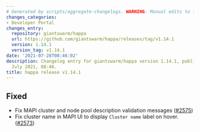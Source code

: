 ```yaml
---
# Generated by scripts/aggregate-changelogs. WARNING: Manual edits to this files will be overwritten.
changes_categories:
- Developer Portal
changes_entry:
  repository: giantswarm/happa
  url: https://github.com/giantswarm/happa/releases/tag/v1.14.1
  version: 1.14.1
  version_tag: v1.14.1
date: '2021-07-28T08:46:02'
description: Changelog entry for giantswarm/happa version 1.14.1, published on 28
  July 2021, 08:46.
title: happa release v1.14.1
---
```


## Fixed

- Fix MAPI cluster and node pool description validation messages ([#2575](https://github.com/giantswarm/happa/pull/2575))
- Fix cluster name in MAPI UI to display `Cluster name` label on hover. ([#2573](https://github.com/giantswarm/happa/pull/2573))

